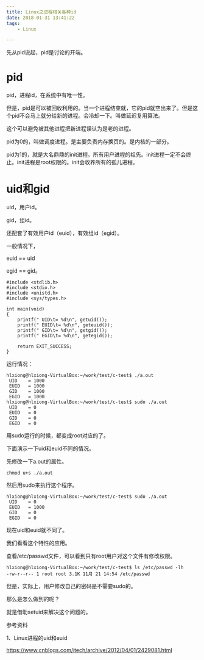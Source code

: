 ```yaml
---
title: Linux之进程相关各种id
date: 2018-01-31 13:41:22
tags:
	- Linux

---
```




先从pid说起，pid是讨论的开端。

# pid

pid，进程id，在系统中有唯一性。

但是，pid是可以被回收利用的。当一个进程结束就，它的pid就空出来了。但是这个pid不会马上就分给新的进程。会冷却一下。叫做延迟复用算法。

这个可以避免被其他进程把新进程误认为是老的进程。

pid为0的，叫做调度进程。是主要负责内存换页的。是内核的一部分。

pid为1的，就是大名鼎鼎的init进程。所有用户进程的祖先。init进程一定不会终止。init进程是root权限的。init会收养所有的孤儿进程。



# uid和gid

uid，用户id。

gid，组id。

还配套了有效用户id（euid），有效组id（egid）。

一般情况下，

euid == uid

egid == gid。



```
#include <stdlib.h>
#include <stdio.h>
#include <unistd.h>
#include <sys/types.h>

int main(void)
{
    printf(" UID\t= %d\n", getuid());
    printf(" EUID\t= %d\n", geteuid());
    printf(" GID\t= %d\n", getgid());
    printf(" EGID\t= %d\n", getegid());

    return EXIT_SUCCESS;
}
```

运行情况：

```
hlxiong@hlxiong-VirtualBox:~/work/test/c-test$ ./a.out 
 UID    = 1000
 EUID   = 1000
 GID    = 1000
 EGID   = 1000
hlxiong@hlxiong-VirtualBox:~/work/test/c-test$ sudo ./a.out 
 UID    = 0
 EUID   = 0
 GID    = 0
 EGID   = 0
```

用sudo运行的时候，都变成root对应的了。

下面演示一下uid和euid不同的情况。

先修改一下a.out的属性。

```
chmod u+s ./a.out
```

然后用sudo来执行这个程序。

```
hlxiong@hlxiong-VirtualBox:~/work/test/c-test$ sudo ./a.out 
 UID    = 0
 EUID   = 1000
 GID    = 0
 EGID   = 0
```

现在uid和euid就不同了。



我们看看这个特性的应用。

查看/etc/passwd文件，可以看到只有root用户对这个文件有修改权限。

```
hlxiong@hlxiong-VirtualBox:~/work/test/c-test$ ls /etc/passwd -lh
-rw-r--r-- 1 root root 3.1K 11月 21 14:54 /etc/passwd
```



但是，实际上，用户修改自己的密码是不需要sudo的。

那么是怎么做到的呢？

就是借助setuid来解决这个问题的。



参考资料

1、Linux进程的uid和euid

https://www.cnblogs.com/itech/archive/2012/04/01/2429081.html